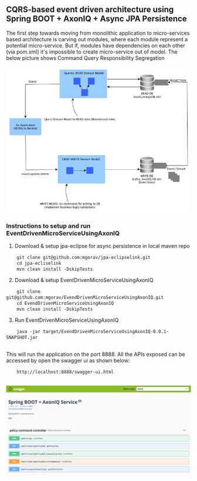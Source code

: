 ##  CQRS-based event driven architecture using Spring BOOT + AxonIQ + Async JPA Persistence

The first step towards moving from monolithic application to micro-services based architecture is carving out modules,
where each module represent a potential micro-service. But if, modules have dependencies on each other (via pom.xml) 
it's impossible to create micro-service out of model. The below picture shows  Command Query Responsibility Segregation 

![alt text](./images/CQRS.jpg)
 

### Instructions to setup and run EventDrivenMicroServiceUsingAxonIQ
1. Download & setup jpa-eclipse for async persistence in local maven repo
````
    git clone git@github.com:mgorav/jpa-eclipselink.git
    cd jpa-ecliselink
    mvn clean install -DskipTests
````

2. Download & setup EventDrivenMicroServiceUsingAxonIQ

````
    git clone git@github.com:mgorav/EvendDrivenMicroServiceUsingAxonIQ.git
    cd EvendDrivenMicroServiceUsingAxonIQ
    mvn clean install -DskipTests
````

3. Run EventDrivenMicroServiceUsingAxonIQ 

````
    java -jar target/EvendDrivenMicroServiceUsingAxonIQ-0.0.1-SNAPSHOT.jar
    
````

This will run the application on the port 8888. All the APIs exposed can be accessed by open the swagger ui as shown below:

````
    http://localhost:8888/swagger-ui.html
    
````

 ![alt text](./images/swaggerui.png)
 
 
